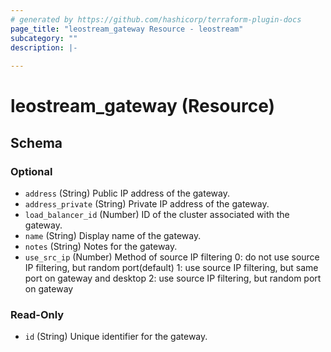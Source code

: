 ```yaml
---
# generated by https://github.com/hashicorp/terraform-plugin-docs
page_title: "leostream_gateway Resource - leostream"
subcategory: ""
description: |-
  
---
```


# leostream_gateway (Resource)





<!-- schema generated by tfplugindocs -->
## Schema

### Optional

- `address` (String) Public IP address of the gateway.
- `address_private` (String) Private IP address of the gateway.
- `load_balancer_id` (Number) ID of the cluster associated with the gateway.
- `name` (String) Display name of the gateway.
- `notes` (String) Notes for the gateway.
- `use_src_ip` (Number) Method of source IP filtering
				0: do not use source IP filtering, but random port(default)
				1: use source IP filtering, but same port on gateway and desktop
				2: use source IP filtering, but random port on gateway

### Read-Only

- `id` (String) Unique identifier for the gateway.
